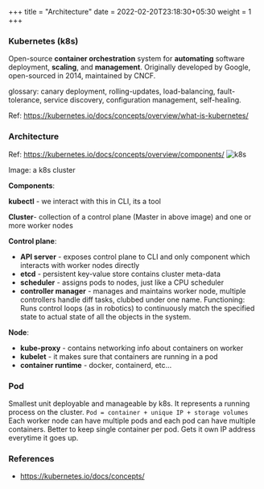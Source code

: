 +++
title = "Architecture"
date = 2022-02-20T23:18:30+05:30
weight = 1
+++

### Kubernetes (k8s)
Open-source **container orchestration** system for **automating** software deployment, **scaling**, and **management**.
Originally developed by Google, open-sourced in 2014, maintained by CNCF.

glossary: canary deployment, rolling-updates, load-balancing, fault-tolerance, service discovery, configuration management, self-healing.

Ref: https://kubernetes.io/docs/concepts/overview/what-is-kubernetes/

### Architecture
Ref: https://kubernetes.io/docs/concepts/overview/components/
![k8s](https://i.imgur.com/6HeWe9e.png)
<caption>Image: a k8s cluster</caption>

**Components**:

**kubectl** - we interact with this in CLI, its a tool
 
**Cluster**- collection of a control plane (Master in above image) and one or more worker nodes

**Control plane**:
- **API server** - exposes control plane to CLI and only component which interacts with worker nodes directly
- **etcd** - persistent key-value store contains cluster meta-data
- **scheduler** - assigns pods to nodes, just like a CPU scheduler
- **controller manager** - manages and maintains worker node, multiple controllers handle diff tasks, clubbed under one name. Functioning: Runs control loops (as in robotics) to continuously match the specified state to actual state of all the objects in the system.

**Node**:
- **kube-proxy** - contains networking info about containers on worker
- **kubelet** - it makes sure that containers are running in a pod
- **container runtime** - docker, containerd,  etc...

### Pod
Smallest unit deployable and manageable by k8s. It represents a running process on the cluster.
`Pod = container + unique IP + storage volumes`
Each worker node can have multiple pods and each pod can have multiple containers. Better to keep single container per pod. Gets it own IP address everytime it goes up.

### References
- https://kubernetes.io/docs/concepts/
